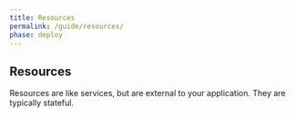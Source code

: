 ```yaml
---
title: Resources
permalink: /guide/resources/
phase: deploy
---
```


## Resources

Resources are like services, but are external to your application.
They are typically stateful.
